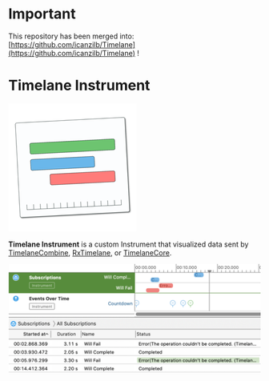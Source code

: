 # Important

This repository has been merged into: [https://github.com/icanzilb/Timelane](https://github.com/icanzilb/Timelane) !


# Timelane Instrument

![Timelane Icon](etc/Icon_128x128@2x.png)

**Timelane Instrument** is a custom Instrument that visualized data sent by [TimelaneCombine](https://github.com/icanzilb/TimelaneCombine), [RxTimelane](https://github.com/icanzilb/RxTimelane), or [TimelaneCore](https://github.com/icanzilb/TimelaneCore).

![Timelane Instrument](etc/timelane.png)
